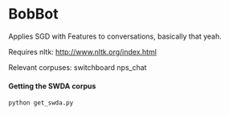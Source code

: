 BobBot
======

Applies SGD with Features to conversations, basically that yeah.

Requires nltk:
http://www.nltk.org/index.html

Relevant corpuses:
switchboard
nps_chat

#### Getting the SWDA corpus

    python get_swda.py